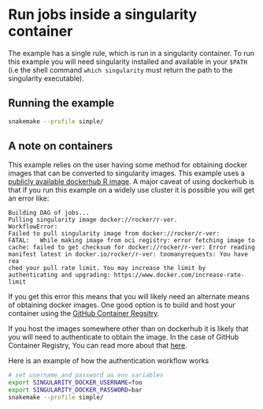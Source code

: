 # Run jobs inside a  singularity container

The example has a single rule, which is run in a singularity container.  To run this example you will need singularity installed and available in your `$PATH` (i.e the shell command `which singularity` must return the path to the singularity executable).

## Running the example
```sh
snakemake --profile simple/ 
```

## A note on containers

This example relies on the user having some method for obtaining docker images that can be converted to singularity images. This example uses a [publicly available dockerhub R image](https://hub.docker.com/r/rocker/r-ver).  A major caveat of using dockerhub is that if you run this example on a widely use cluster it is possible you will get an error like:
```
Building DAG of jobs...
Pulling singularity image docker://rocker/r-ver.
WorkflowError:
Failed to pull singularity image from docker://rocker/r-ver:
FATAL:   While making image from oci registry: error fetching image to cache: failed to get checksum for docker://rocker/r-ver: Error reading manifest latest in docker.io/rocker/r-ver: toomanyrequests: You have rea
ched your pull rate limit. You may increase the limit by authenticating and upgrading: https://www.docker.com/increase-rate-limit
```

If you get this error this means that you will likely need an alternate means of obtaining docker images.  One good option is to build and host your container using the [GitHub Container Regsitry](https://github.com/features/packages).  

If you host the images somewhere other than on dockerhub it is likely that you will need to authenticate to obtain the image.  In the case of GitHub Container Registry, You can read more about that [here](https://docs.github.com/en/packages/working-with-a-github-packages-registry/working-with-the-container-registry#authenticating-to-the-container-registry).

Here is an example of how the authentication workflow works
```sh
# set username and password as env variables 
export SINGULARITY_DOCKER_USERNAME=foo
export SINGULARITY_DOCKER_PASSWORD=bar
snakemake --profile simple/ 
```
